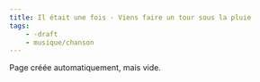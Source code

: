 ```yaml
---
title: Il était une fois - Viens faire un tour sous la pluie
tags:
    - -draft
    - musique/chanson
---
```


Page créée automatiquement, mais vide.
